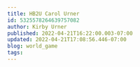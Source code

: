 ```yaml
---
title: HB2U Carol Urner
id: 5325578264639757082
author: Kirby Urner
published: 2022-04-21T16:22:00.003-07:00
updated: 2022-04-21T17:08:56.446-07:00
blog: world_game
tags: 
---
```


